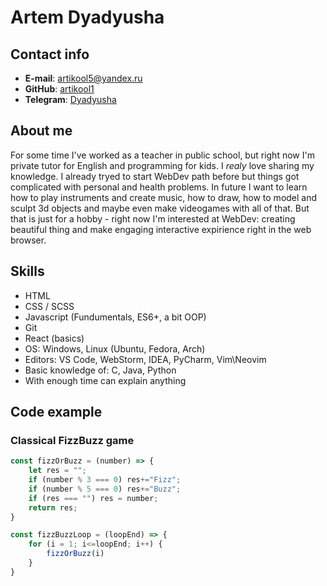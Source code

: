 # Artem Dyadyusha

## Contact info

* **E-mail**: artikool5@yandex.ru
* **GitHub**: [artikool1](https://github.com/artikool1)
* **Telegram**: [Dyadyusha](https://t.me/Dyadyusha_A)

## About me

For some time I've worked as a teacher in public school, but right now I'm private tutor for English and programming for kids. I _realy_ love sharing my knowledge. I already tryed to start WebDev path before but things got complicated with personal and health problems. In future I want to learn how to play instruments and create music, how to draw, how to model and sculpt 3d objects and maybe even make videogames with all of that. But that is just for a hobby - right now I'm interested at WebDev: creating beautiful thing and make engaging interactive expirience right in the web browser.

## Skills

- HTML
- CSS / SCSS
- Javascript (Fundumentals, ES6+, a bit OOP)
- Git
- React (basics)
- OS: Windows, Linux (Ubuntu, Fedora, Arch)
- Editors: VS Code, WebStorm, IDEA, PyCharm, Vim\Neovim
- Basic knowledge of: C, Java, Python
- With enough time can explain anything

## Code example
### Classical FizzBuzz game

``` js
const fizzOrBuzz = (number) => {
    let res = "";
    if (number % 3 === 0) res+="Fizz";
    if (number % 5 === 0) res+="Buzz";
    if (res === "") res = number;
    return res;
}

const fizzBuzzLoop = (loopEnd) => {
    for (i = 1; i<=loopEnd; i++) {
        fizzOrBuzz(i)
    }
}
```